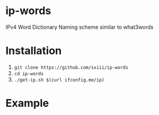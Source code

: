 # ip-words
IPv4 Word Dictionary Naming scheme similar to what3words

# Installation
1) `git clone https://github.com/sxiii/ip-words`
2) `cd ip-words`
3) `./get-ip.sh $(curl ifconfig.me/ip)`

# Example
